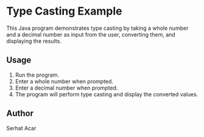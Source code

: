 # Type Casting Example

This Java program demonstrates type casting by taking a whole number and a decimal number as input from the user, converting them, and displaying the results.

## Usage

1. Run the program.
2. Enter a whole number when prompted.
3. Enter a decimal number when prompted.
4. The program will perform type casting and display the converted values.

## Author

Serhat Acar